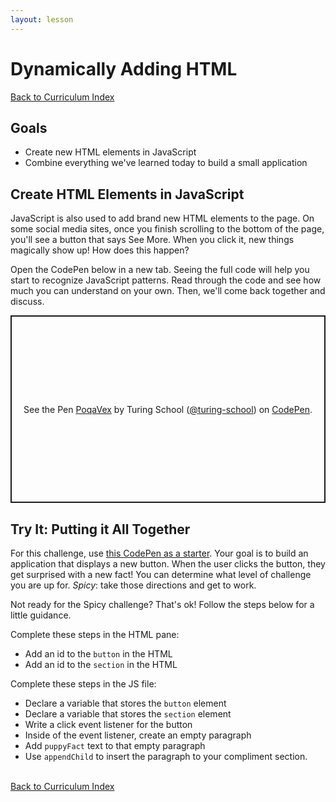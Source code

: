 ```yaml
---
layout: lesson
---
```


# Dynamically Adding HTML

<a href="../">Back to Curriculum Index</a>

## Goals

- Create new HTML elements in JavaScript
- Combine everything we've learned today to build a small application

## Create HTML Elements in JavaScript

JavaScript is also used to add brand new HTML elements to the page. On some social media sites, once you finish scrolling to the bottom of the page, you'll see a button that says See More. When you click it, new things magically show up! How does this happen?

Open the CodePen below in a new tab. Seeing the full code will help you start to recognize JavaScript patterns. Read through the code and see how much you can understand on your own. Then, we'll come back together and discuss.

<p class="codepen" data-height="300" data-theme-id="37918" data-default-tab="js,result" data-user="turing-school" data-slug-hash="PoqaVex" style="height: 300px; box-sizing: border-box; display: flex; align-items: center; justify-content: center; border: 2px solid; margin: 1em 0; padding: 1em;" data-pen-title="PoqaVex">
  <span>See the Pen <a href="https://codepen.io/turing-school/pen/PoqaVex">
  PoqaVex</a> by Turing School (<a href="https://codepen.io/turing-school">@turing-school</a>)
  on <a href="https://codepen.io">CodePen</a>.</span>
</p>
<script async src="https://static.codepen.io/assets/embed/ei.js"></script>

<div class="try-it-new">
  <h2>Try It: Putting it All Together</h2>
  <p>For this challenge, use <a target="blank" href="https://codepen.io/turing-school/pen/wvaLXam">this CodePen as a starter</a>. Your goal is to build an application that displays a new button. When the user clicks the button, they get surprised with a new fact! You can determine what level of challenge you are up for. <em>Spicy</em>: take those directions and get to work.</p>
  <p>Not ready for the Spicy challenge? That's ok! Follow the steps below for a little guidance.</p>
  <p>Complete these steps in the HTML pane:</p>
  <ul>
    <li>Add an id to the <code>button</code> in the HTML</li>
    <li>Add an id to the <code>section</code> in the HTML</li>
  </ul>
  <p>Complete these steps in the JS file:</p>
  <ul>
    <li>Declare a variable that stores the <code>button</code> element</li>
    <li>Declare a variable that stores the <code>section</code> element</li>
    <li>Write a click event listener for the button</li>
    <li>Inside of the event listener, create an empty paragraph</li>
    <li>Add <code>puppyFact</code> text to that empty paragraph</li>
    <li>Use <code>appendChild</code> to insert the paragraph to your compliment section.</li>
  </ul>
</div>

<br>
<a href="../">Back to Curriculum Index</a>
